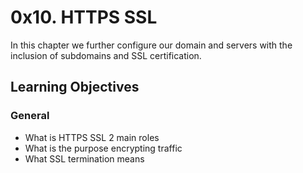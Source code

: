 # 0x10. HTTPS SSL
In this chapter we further configure our domain and servers with the inclusion of subdomains and SSL certification.

## Learning Objectives

### General
- What is HTTPS SSL 2 main roles
- What is the purpose encrypting traffic
- What SSL termination means
